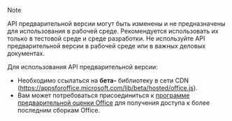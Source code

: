 > [!NOTE]
> API предварительной версии могут быть изменены и не предназначены для использования в рабочей среде. Рекомендуется использовать их только в тестовой среде и среде разработки. Не используйте API предварительной версии в рабочей среде или в важных деловых документах.
>
> Для использования API предварительной версии:
>
> - Необходимо ссылаться на **бета-** библиотеку в сети CDN (https://appsforoffice.microsoft.com/lib/beta/hosted/office.js).
> - Вам может потребоваться присоединиться к [программе предварительной оценки Office](https://products.office.com/office-insider) для получения доступа к более последним сборкам Office.